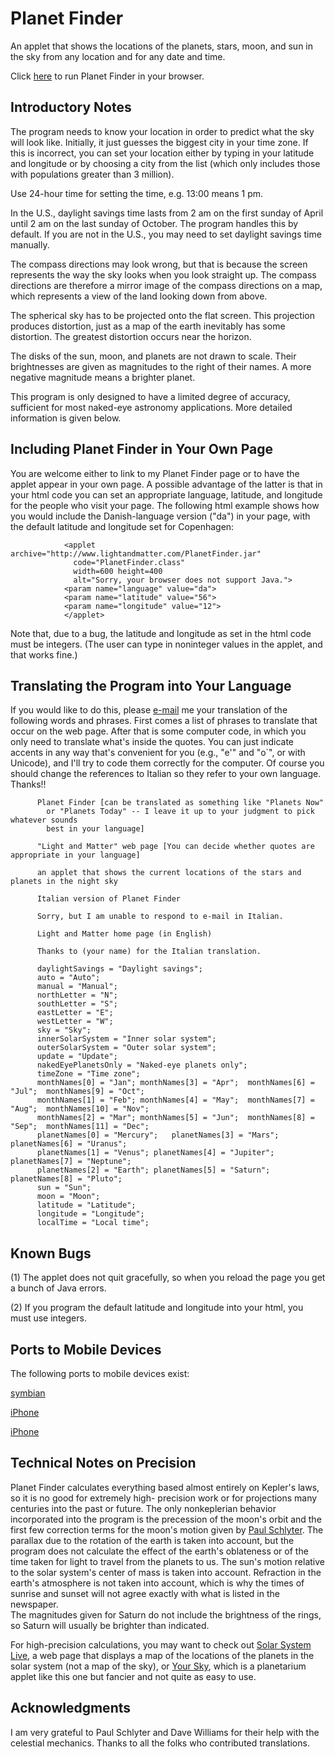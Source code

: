 Planet Finder
=============

An applet that shows the locations of the planets, stars, moon, and sun in the
sky from any location and for any date and time.

Click [here](http://www.lightandmatter.com/planetfinder/en/) to run Planet Finder
in your browser.

Introductory Notes
------------------

The program needs to know your location in order to predict what the
sky will look like. Initially, it just guesses the biggest city in your
time zone. If this is incorrect, you can set your location either by
typing in your latitude and longitude or by choosing a city from the
list (which only includes those with populations greater than 3
million).  

Use 24-hour time for setting the time, e.g. 13:00 means 1 pm.  

In the U.S., daylight savings time lasts from 2 am on the first
sunday of April until 2 am on the last sunday of October. The program
handles this by default. If you are not in the U.S., you may need to set
daylight savings time manually.  

The compass directions may look wrong, but that is because the
screen represents the way the sky looks when you look straight up. The
compass directions are therefore a mirror image of the compass
directions on a map, which represents a view of the land looking down
from above.  

The spherical sky has to be projected onto the flat screen. This
projection produces distortion, just as a map of the earth inevitably
has some distortion. The greatest distortion occurs near the horizon.  

The disks of the sun, moon, and planets are not drawn to scale.
Their brightnesses are given as magnitudes to the right of their names.
A more negative magnitude means a brighter planet.

This program is only designed to have a limited degree of accuracy,
sufficient for most naked-eye astronomy applications. More detailed
information is given below.  

Including Planet Finder in Your Own Page
----------------------------------------

You are welcome either to link to my Planet Finder page or to have the
applet appear in your own page. A possible advantage of the latter is
that in your html code you can set an appropriate language, latitude,
and longitude for the people who visit your page. The following html
example shows how you would include the Danish-language version ("da")
in your page, with the default latitude and longitude set for
Copenhagen:

                <applet archive="http://www.lightandmatter.com/PlanetFinder.jar"
                  code="PlanetFinder.class"
                  width=600 height=400
                  alt="Sorry, your browser does not support Java.">
                <param name="language" value="da">
                <param name="latitude" value="56">
                <param name="longitude" value="12">
                </applet>

Note that, due to a bug, the latitude and longitude as set in the html
code must be integers. (The user can type in noninteger values in the
applet, and that works fine.)

Translating the Program into Your Language
------------------------------------------

If you would like to do this, please [e-mail](area4author.html) me your
translation of the following words and phrases. First comes a list of
phrases to translate that occur on the web page. After that is some
computer code, in which you only need to translate what's inside the
quotes. You can just indicate accents in any way that's convenient for
you (e.g., "e'" and "o\`", or with Unicode), and I'll try to code them
correctly for the computer. Of course you should change the references
to Italian so they refer to your own language. Thanks!!

       
          Planet Finder [can be translated as something like "Planets Now"
            or "Planets Today" -- I leave it up to your judgment to pick whatever sounds
            best in your language]

          "Light and Matter" web page [You can decide whether quotes are appropriate in your language]

          an applet that shows the current locations of the stars and planets in the night sky

          Italian version of Planet Finder

          Sorry, but I am unable to respond to e-mail in Italian.

          Light and Matter home page (in English)

          Thanks to (your name) for the Italian translation.

          daylightSavings = "Daylight savings";
          auto = "Auto";
          manual = "Manual";
          northLetter = "N";
          southLetter = "S";
          eastLetter = "E";
          westLetter = "W";
          sky = "Sky";
          innerSolarSystem = "Inner solar system";
          outerSolarSystem = "Outer solar system";
          update = "Update";
          nakedEyePlanetsOnly = "Naked-eye planets only";
          timeZone = "Time zone";
          monthNames[0] = "Jan"; monthNames[3] = "Apr";  monthNames[6] = "Jul";  monthNames[9] = "Oct";  
          monthNames[1] = "Feb"; monthNames[4] = "May";  monthNames[7] = "Aug";  monthNames[10] = "Nov"; 
          monthNames[2] = "Mar"; monthNames[5] = "Jun";  monthNames[8] = "Sep";  monthNames[11] = "Dec"; 
          planetNames[0] = "Mercury";   planetNames[3] = "Mars";    planetNames[6] = "Uranus";  
          planetNames[1] = "Venus"; planetNames[4] = "Jupiter"; planetNames[7] = "Neptune"; 
          planetNames[2] = "Earth"; planetNames[5] = "Saturn";  planetNames[8] = "Pluto";
          sun = "Sun";
          moon = "Moon";
          latitude = "Latitude";
          longitude = "Longitude";
          localTime = "Local time";

  

Known Bugs
----------

(1) The applet does not quit gracefully, so when you reload the page you
get a bunch of Java errors.  

(2) If you program the default latitude and longitude into your html,
you must use integers.  

Ports to Mobile Devices
-----------------------

The following ports to mobile devices exist:

[symbian](http://users.forthnet.gr/ath/kgiannak/)

[iPhone](http://www.xyzw.us/star3map/sourcecode.html)

[iPhone](https://github.com/bcrowell/planetfinder_ios)

Technical Notes on Precision
----------------------------

Planet Finder calculates everything based almost entirely on Kepler's
laws, so it is no good for extremely high- precision work or for
projections many centuries into the past or future. The only
nonkeplerian behavior incorporated into the program is the precession of
the moon's orbit and the first few correction terms for the moon's
motion given by [Paul Schlyter](http://hotel04.ausys.se/pausch/english.htm%0A). The parallax
due to the rotation of the earth is taken into account, but the program
does not calculate the effect of the earth's oblateness or of the time
taken for light to travel from the planets to us. The sun's motion
relative to the solar system's center of mass is taken into account.
Refraction in the earth's atmosphere is not taken into account, which is
why the times of sunrise and sunset will not agree exactly with what is
listed in the newspaper.   
The magnitudes given
for Saturn do not include the brightness of the rings, so Saturn will
usually be brighter than indicated.  

For high-precision calculations, you may want to check out [Solar System
Live](http://www.fourmilab.ch/cgi-bin/uncgi/Solar?date=0&utc=1995%2F03%2F05+12%3A00%3A00&jd=2449782.00000&img=-k0&sys=-Sf&imgsize=500&eyes=0&orb=-b1&lat=33%B050%27&ns=North&lon=118&ew=West&hlat=90%B0&hns=North&hlon=0%B0&elements=),
a web page that displays a map of the locations of the planets in the
solar system (not a map of the sky), or [Your
Sky](http://www.fourmilab.ch/yoursky/), which is a planetarium applet
like this one but fancier and not quite as easy to use.


Acknowledgments
---------------

I am very grateful to Paul Schlyter and Dave Williams for their help
with the celestial mechanics. Thanks to all the folks who contributed
translations.
